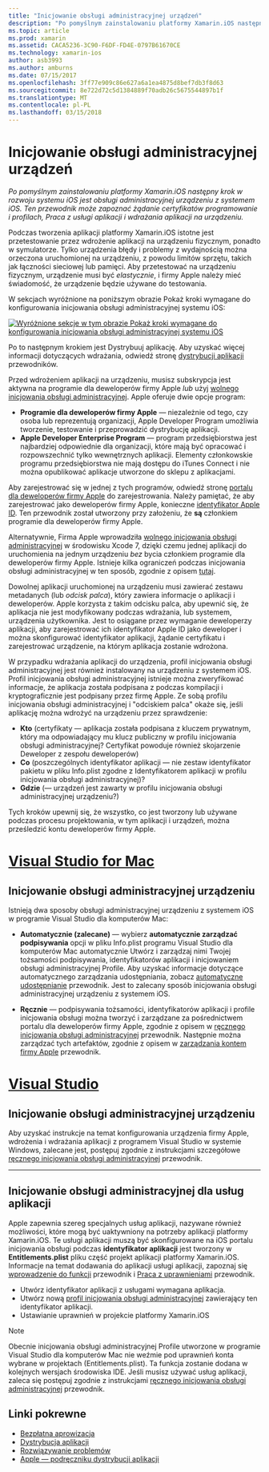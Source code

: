 ```yaml
---
title: "Inicjowanie obsługi administracyjnej urządzeń"
description: "Po pomyślnym zainstalowaniu platformy Xamarin.iOS następny krok w rozwoju systemu iOS jest obsługi administracyjnej urządzeniu z systemem iOS. Ten przewodnik może zapoznać żądanie certyfikatów programowanie i profilach, Praca z usługi aplikacji i wdrażania aplikacji na urządzeniu."
ms.topic: article
ms.prod: xamarin
ms.assetid: CACA5236-3C90-F6DF-FD4E-0797B61670CE
ms.technology: xamarin-ios
author: asb3993
ms.author: amburns
ms.date: 07/15/2017
ms.openlocfilehash: 3ff77e909c86e627a6a1ea4875d8bef7db3f8d63
ms.sourcegitcommit: 8e722d72c5d1384889f70adb26c5675544897b1f
ms.translationtype: MT
ms.contentlocale: pl-PL
ms.lasthandoff: 03/15/2018
---
```

# <a name="device-provisioning"></a>Inicjowanie obsługi administracyjnej urządzeń

_Po pomyślnym zainstalowaniu platformy Xamarin.iOS następny krok w rozwoju systemu iOS jest obsługi administracyjnej urządzeniu z systemem iOS. Ten przewodnik może zapoznać żądanie certyfikatów programowanie i profilach, Praca z usługi aplikacji i wdrażania aplikacji na urządzeniu._

Podczas tworzenia aplikacji platformy Xamarin.iOS istotne jest przetestowanie przez wdrożenie aplikacji na urządzeniu fizycznym, ponadto w symulatorze. Tylko urządzenia błędy i problemy z wydajnością można orzeczona uruchomionej na urządzeniu, z powodu limitów sprzętu, takich jak łączności sieciowej lub pamięci. Aby przetestować na urządzeniu fizycznym, urządzenie musi być *elastycznie*, i firmy Apple należy mieć świadomość, że urządzenie będzie używane do testowania.

W sekcjach wyróżnione na poniższym obrazie Pokaż kroki wymagane do konfigurowania inicjowania obsługi administracyjnej systemu iOS:

[![](images/provisioningdiagram.png "Wyróżnione sekcje w tym obrazie Pokaż kroki wymagane do konfigurowania inicjowania obsługi administracyjnej systemu iOS")](images/provisioningdiagram.png#lightbox)

Po to następnym krokiem jest Dystrybuuj aplikację. Aby uzyskać więcej informacji dotyczących wdrażania, odwiedź stronę [dystrybucji aplikacji](~/ios/deploy-test/app-distribution/index.md) przewodników.

Przed wdrożeniem aplikacji na urządzeniu, musisz subskrypcja jest aktywna na programie dla deweloperów firmy Apple *lub* użyj [wolnego inicjowania obsługi administracyjnej](~/ios/get-started/installation/device-provisioning/free-provisioning.md). Apple oferuje dwie opcje program:

- **Programie dla deweloperów firmy Apple** — niezależnie od tego, czy osoba lub reprezentują organizacji, Apple Developer Program umożliwia tworzenie, testowanie i przeprowadzić dystrybucję aplikacji.
- **Apple Developer Enterprise Program** — program przedsiębiorstwa jest najbardziej odpowiednie dla organizacji, które mają być opracować i rozpowszechnić tylko wewnętrznych aplikacji. Elementy członkowskie programu przedsiębiorstwa nie mają dostępu do iTunes Connect i nie można opublikować aplikacje utworzone do sklepu z aplikacjami.


Aby zarejestrować się w jednej z tych programów, odwiedź stronę [portalu dla deweloperów firmy Apple](https://developer.apple.com/programs/enroll/) do zarejestrowania. Należy pamiętać, że aby zarejestrować jako deweloperów firmy Apple, konieczne [identyfikator Apple ID](https://appleid.apple.com/). Ten przewodnik został utworzony przy założeniu, że **są** członkiem programie dla deweloperów firmy Apple.

Alternatywnie, Firma Apple wprowadziła [wolnego inicjowania obsługi administracyjnej](~/ios/get-started/installation/device-provisioning/free-provisioning.md) w środowisku Xcode 7, dzięki czemu jednej aplikacji do uruchomienia na jednym urządzeniu *bez* bycia członkiem programie dla deweloperów firmy Apple. Istnieje kilka ograniczeń podczas inicjowania obsługi administracyjnej w ten sposób, zgodnie z opisem [tutaj](~/ios/get-started/installation/device-provisioning/free-provisioning.md#limitations).

Dowolnej aplikacji uruchomionej na urządzeniu musi zawierać zestawu metadanych (lub *odcisk palca*), który zawiera informacje o aplikacji i deweloperów. Apple korzysta z takim odcisku palca, aby upewnić się, że aplikacja nie jest modyfikowany podczas wdrażania, lub systemem, urządzenia użytkownika. Jest to osiągane przez wymaganie deweloperzy aplikacji, aby zarejestrować ich identyfikator Apple ID jako deweloper i można skonfigurować identyfikator aplikacji, żądanie certyfikatu i zarejestrować urządzenie, na którym aplikacja zostanie wdrożona.

W przypadku wdrażania aplikacji do urządzenia, profil inicjowania obsługi administracyjnej jest również instalowany na urządzeniu z systemem iOS. Profil inicjowania obsługi administracyjnej istnieje można zweryfikować informacje, że aplikacja została podpisana z podczas kompilacji i kryptograficznie jest podpisany przez firmę Apple. Ze sobą profilu inicjowania obsługi administracyjnej i "odciskiem palca" okaże się, jeśli aplikację można wdrożyć na urządzeniu przez sprawdzenie:

- **Kto** (certyfikaty — aplikacja została podpisana z kluczem prywatnym, który ma odpowiadający mu klucz publiczny w profilu inicjowania obsługi administracyjnej? Certyfikat powoduje również skojarzenie Deweloper z zespołu deweloperów)
- **Co** (poszczególnych identyfikator aplikacji — nie zestaw identyfikator pakietu w pliku Info.plist zgodne z Identyfikatorem aplikacji w profilu inicjowania obsługi administracyjnej)?
- **Gdzie** (— urządzeń jest zawarty w profilu inicjowania obsługi administracyjnej urządzeniu?)

Tych kroków upewnij się, że wszystko, co jest tworzony lub używane podczas procesu projektowania, w tym aplikacji i urządzeń, można prześledzić kontu deweloperów firmy Apple.

<a name="Provisioning_Profile" />

# <a name="visual-studio-for-mactabvsmac"></a>[Visual Studio for Mac](#tab/vsmac)

## <a name="provisioning-your-device"></a>Inicjowanie obsługi administracyjnej urządzeniu

Istnieją dwa sposoby obsługi administracyjnej urządzeniu z systemem iOS w programie Visual Studio dla komputerów Mac:

* **Automatycznie (zalecane)** — wybierz **automatycznie zarządzać podpisywania** opcji w pliku Info.plist programu Visual Studio dla komputerów Mac automatycznie Utwórz i zarządzaj nimi Twojej tożsamości podpisywania, identyfikatorów aplikacji i inicjowaniem obsługi administracyjnej Profile.  Aby uzyskać informacje dotyczące automatycznego zarządzania udostępniania, zobacz [automatyczne udostępnianie](automatic-provisioning.md) przewodnik. Jest to zalecany sposób inicjowania obsługi administracyjnej urządzeniu z systemem iOS.

* **Ręcznie** — podpisywania tożsamości, identyfikatorów aplikacji i profile inicjowania obsługi można tworzyć i zarządzane za pośrednictwem portalu dla deweloperów firmy Apple, zgodnie z opisem w [ręcznego inicjowania obsługi administracyjnej](manual-provisioning.md) przewodnik. Następnie można zarządzać tych artefaktów, zgodnie z opisem w [zarządzania kontem firmy Apple](~/cross-platform/macios/apple-account-management.md) przewodnik.

# <a name="visual-studiotabvswin"></a>[Visual Studio](#tab/vswin)

## <a name="provisioning-your-device"></a>Inicjowanie obsługi administracyjnej urządzeniu

Aby uzyskać instrukcje na temat konfigurowania urządzenia firmy Apple, wdrożenia i wdrażania aplikacji z programem Visual Studio w systemie Windows, zalecane jest, postępuj zgodnie z instrukcjami szczegółowe [ręcznego inicjowania obsługi administracyjnej](manual-provisioning.md) przewodnik.

-----

<a name="appservices" />

## <a name="provisioning-for-application-services"></a>Inicjowanie obsługi administracyjnej dla usług aplikacji

Apple zapewnia szereg specjalnych usług aplikacji, nazywane również możliwości, które mogą być uaktywniony na potrzeby aplikacji platformy Xamarin.iOS. Te usługi aplikacji muszą być skonfigurowane na iOS portalu inicjowania obsługi podczas **identyfikator aplikacji** jest tworzony w **Entitlements.plist** pliku część projekt aplikacji platformy Xamarin.iOS. Informacje na temat dodawania do aplikacji usługi aplikacji, zapoznaj się [wprowadzenie do funkcji](~/ios/deploy-test/provisioning/capabilities/index.md) przewodnik i [Praca z uprawnieniami](~/ios/deploy-test/provisioning/entitlements.md) przewodnik.

* Utwórz identyfikator aplikacji z usługami wymagana aplikacja.
* Utwórz nową [profil inicjowania obsługi administracyjnej](#Provisioning_Profile) zawierający ten identyfikator aplikacji.
* Ustawianie uprawnień w projekcie platformy Xamarin.iOS

> [!NOTE]
> Obecnie inicjowania obsługi administracyjnej Profile utworzone w programie Visual Studio dla komputerów Mac nie weźmie pod uprawnień konta wybrane w projektach (Entitlements.plist). Ta funkcja zostanie dodana w kolejnych wersjach środowiska IDE. Jeśli musisz używać usług aplikacji, zaleca się postępuj zgodnie z instrukcjami [ręcznego inicjowania obsługi administracyjnej](manual-provisioning.md) przewodnik.

## <a name="related-links"></a>Linki pokrewne

- [Bezpłatna aprowizacja](~/ios/get-started/installation/device-provisioning/free-provisioning.md)
- [Dystrybucja aplikacji](~/ios/deploy-test/app-distribution/index.md)
- [Rozwiązywanie problemów](~/ios/deploy-test/troubleshooting.md)
- [Apple — podręczniku dystrybucji aplikacji](https://developer.apple.com/library/ios/documentation/IDEs/Conceptual/AppDistributionGuide/Introduction/Introduction.html)
